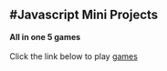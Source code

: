 #Javascript Mini Projects
---
**All in one 5 games**<br><br>
Click the link below to play
[games](https://aayushisingh11.github.io/javascript-mini-projects/All%20in%20one%205%20games/index.html)
